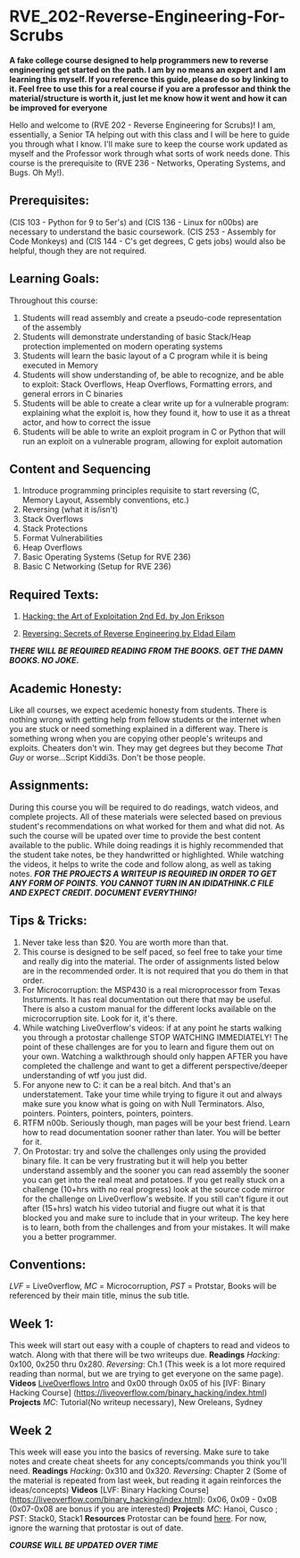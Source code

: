 # RVE_202-Reverse-Engineering-For-Scrubs
**A fake college course designed to help programmers new to reverse engineering get started on the path. I am by no means an expert and I am learning this myself. If you reference this guide, please do so by linking to it. Feel free to use this for a real course if you are a professor and think the material/structure is worth it, just let me know how it went and how it can be improved for everyone**

Hello and welcome to (RVE 202 - Reverse Engineering for Scrubs)! I am, essentially, a Senior TA helping out with this class and I will be here to guide you through what I know. I'll make sure to keep the course work updated as myself and the Professor work through what sorts of work needs done. This course is the prerequisite to (RVE 236 - Networks, Operating Systems, and Bugs. Oh My!).

## Prerequisites:
(CIS 103 - Python for 9 to 5er's) and (CIS 136 - Linux for n00bs) are necessary to understand the basic coursework. (CIS 253 - Assembly for Code Monkeys) and (CIS 144 - C's get degrees, C gets jobs) would also be helpful, though they are not required.

## Learning Goals:
Throughout this course:
1. Students will read assembly and create a pseudo-code representation of the assembly
2. Students will demonstrate understanding of basic Stack/Heap protection implemented on modern operating systems
3. Students will learn the basic layout of a C program while it is being executed in Memory
4. Students will show understanding of, be able to recognize, and be able to exploit: Stack Overflows, Heap Overflows, 
   Formatting errors, and general errors in C binaries
5. Students will be able to create a clear write up for a vulnerable program: explaining what the exploit is, how they 
   found it, how to use it as a threat actor, and how to correct the issue
6. Students will be able to write an exploit program in C or Python that will run an exploit on a vulnerable program, 
   allowing for exploit automation

## Content and Sequencing
1. Introduce programming principles requisite to start reversing (C, Memory Layout, Assembly conventions, etc.)
2. Reversing (what it is/isn’t)
3. Stack Overflows
4. Stack Protections
5. Format Vulnerabilities
6. Heap Overflows
7. Basic Operating Systems (Setup for RVE 236)
8. Basic C Networking (Setup for RVE 236)

## Required Texts:
1. [Hacking: the Art of Exploitation 2nd Ed. by Jon Erikson](https://www.amazon.com/Hacking-Art-Exploitation-Jon-Erickson/dp/1593271441/ref=sr_1_2?ie=UTF8&qid=1545281046&sr=8-2&keywords=hacking+the+art+of+exploitation)

2. [Reversing: Secrets of Reverse Engineering by Eldad Eilam](https://www.amazon.com/Reversing-Secrets-Engineering-Eldad-Eilam/dp/0764574817/ref=sr_1_1?ie=UTF8&qid=1545281077&sr=8-1&keywords=reversing+secrets+of+reverse+engineering)

***THERE WILL BE REQUIRED READING FROM THE BOOKS. GET THE DAMN BOOKS. NO JOKE.***

## Academic Honesty:
Like all courses, we expect acedemic honesty from students. There is nothing wrong with getting help from fellow students or the internet when you are stuck or need something explained in a different way. There is something wrong when you are copying other people's writeups and exploits. Cheaters don't win. They may get degrees but they become *That Guy* or worse...Script Kiddi3s. Don't be those people.

## Assignments:
During this course you will be required to do readings, watch videos, and complete projects. All of these materials were selected based on previous student's recommendations on what worked for them and what did not. As such the course will be upated over time to provide the best content available to the public. While doing readings it is highly recommended that the student take notes, be they handwritted or highlighted. While watching the videos, it helps to write the code and follow along, as well as taking notes. ***FOR THE PROJECTS A WRITEUP IS REQUIRED IN ORDER TO GET ANY FORM OF POINTS. YOU CANNOT TURN IN AN IDIDATHINK.C FILE AND EXPECT CREDIT. DOCUMENT EVERYTHING!***

## Tips & Tricks:
1. Never take less than $20. You are worth more than that.
2. This course is designed to be self paced, so feel free to take your time and really dig into the material. The order of assignments  listed below are in the recommended order. It is not required that you do them in that order.
3. For Microcorruption: the MSP430 is a real microprocessor from Texas Insturments. It has real documentation out there that may be useful. There is also a custom manual for the different locks available on the microcorruption site. Look for it, it's there.
4. While watching Live0verflow's videos: if at any point he starts walking you through a protostar challenge STOP WATCHING IMMEDIATELY! The point of these challenges are for you to learn and figure them out on your own. Watching a walkthrough should only happen AFTER you have completed the challenge and want to get a different perspective/deeper understanding of wtf you just did.
5. For anyone new to C: it can be a real bitch. And that's an understatement. Take your time while trying to figure it out and always make sure you know what is going on with Null Terminators. Also, pointers. Pointers, pointers, pointers, pointers.
6. RTFM n00b. Seriously though, man pages will be your best friend. Learn how to read documentation sooner rather than later. You will be better for it.
7. On Protostar: try and solve the challenges only using the provided binary file. It can be very frustrating but it will help you better understand assembly and the sooner you can read assembly the sooner you can get into the real meat and potatoes. If you get really stuck on a challenge (10+hrs with no real progress) look at the source code mirror for the challenge on Live0verflow's website. If you still can't figure it out after (15+hrs) watch his video tutorial and fiugre out what it is that blocked you and make sure to include that in your writeup. The key here is to learn, both from the challenges and from your mistakes. It will make you a better programmer.

## Conventions:
  _LVF_ = Live0verflow,
  _MC_ = Microcorruption,
  _PST_ = Protstar,
  Books will be referenced by their main title, minus the sub title.

## Week 1:
This week will start out easy with a couple of chapters to read and videos to watch. Along with that there will be two writeups due.
**Readings** _Hacking_: 0x100, 0x250 thru 0x280. _Reversing_: Ch.1 (This week is a lot more required reading than normal, but we are trying to get everyone on the same page). 
**Videos** [Live0verflows Intro](https://liveoverflow.com/intro.html) and 0x00 through 0x05 of his [lVF: Binary Hacking Course] (https://liveoverflow.com/binary_hacking/index.html)
**Projects** _MC_: Tutorial(No writeup necessary), New Oreleans, Sydney

## Week 2
This week will ease you into the basics of reversing. Make sure to take notes and create cheat sheets for any concepts/commands you think you'll need.
**Readings** _Hacking_: 0x310 and 0x320. _Reversing_: Chapter 2 (Some of the material is repeated from last week, but reading it again reinforces the ideas/concepts)
**Videos** [LVF: Binary Hacking Course] (https://liveoverflow.com/binary_hacking/index.html): 0x06, 0x09 - 0x0B (0x07-0x08 are bonus if you are interested)
**Projects** _MC_: Hanoi, Cusco ; _PST_: Stack0, Stack1
**Resources** Protostar can be found [here](https://exploit.education/protostar/). For now, ignore the warning that protostar is out of date.
  
***COURSE WILL BE UPDATED OVER TIME***
